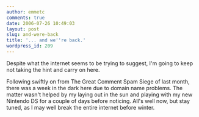 ```yaml
---
author: emmetc
comments: true
date: 2006-07-26 10:49:03
layout: post
slug: and-were-back
title: '... and we''re back.'
wordpress_id: 209
---
```


Despite what the internet seems to be trying to suggest, I'm going to keep not taking the hint and carry on here.

Following swiftly on from The Great Comment Spam Siege of last month, there was a week in the dark here due to domain name problems. The matter wasn't helped by my laying out in the sun and playing with my new Nintendo DS for a couple of days before noticing. All's well now, but stay tuned, as I may well break the entire internet before winter.
